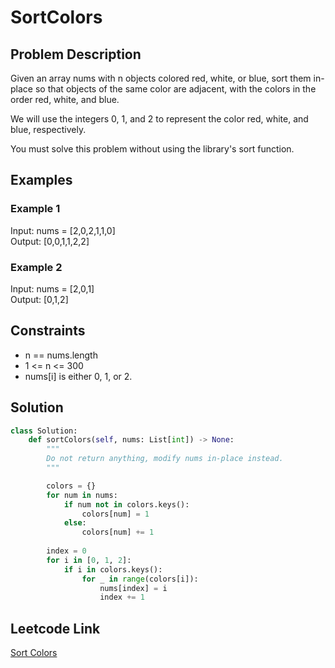 # SortColors

## Problem Description
Given an array nums with n objects colored red, white, or blue, sort them in-place so that objects of the same color are adjacent, with the colors in the order red, white, and blue.<br>

We will use the integers 0, 1, and 2 to represent the color red, white, and blue, respectively.<br>

You must solve this problem without using the library's sort function.<br>

## Examples
### Example 1
Input: nums = [2,0,2,1,1,0]<br>
Output: [0,0,1,1,2,2]<br>

### Example 2
Input: nums = [2,0,1]<br>
Output: [0,1,2]<br>

## Constraints
- n == nums.length
- 1 <= n <= 300
- nums[i] is either 0, 1, or 2.

## Solution
```python
class Solution:
    def sortColors(self, nums: List[int]) -> None:
        """
        Do not return anything, modify nums in-place instead.
        """

        colors = {}
        for num in nums:
            if num not in colors.keys():
                colors[num] = 1
            else:
                colors[num] += 1
            
        index = 0
        for i in [0, 1, 2]:
            if i in colors.keys():
                for _ in range(colors[i]):
                    nums[index] = i
                    index += 1
```

## Leetcode Link
[Sort Colors](https://leetcode.com/problems/sort-colors/)
